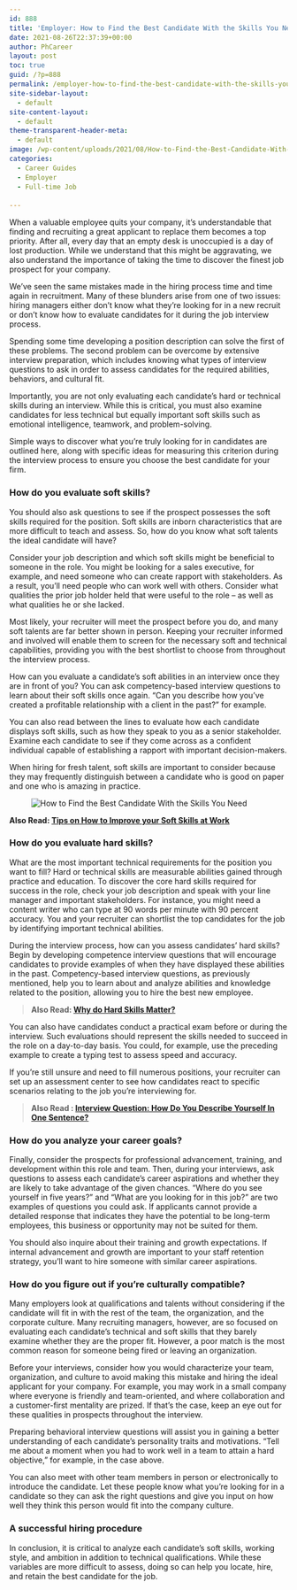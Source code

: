 ```yaml
---
id: 888
title: 'Employer: How to Find the Best Candidate With the Skills You Need'
date: 2021-08-26T22:37:39+00:00
author: PhCareer
layout: post
toc: true
guid: /?p=888
permalink: /employer-how-to-find-the-best-candidate-with-the-skills-you-need/
site-sidebar-layout:
  - default
site-content-layout:
  - default
theme-transparent-header-meta:
  - default
image: /wp-content/uploads/2021/08/How-to-Find-the-Best-Candidate-With-the-Skills-You-Need.jpg
categories:
  - Career Guides
  - Employer
  - Full-time Job

---
```

When a valuable employee quits your company, it&#8217;s understandable that finding and recruiting a great applicant to replace them becomes a top priority. After all, every day that an empty desk is unoccupied is a day of lost production. While we understand that this might be aggravating, we also understand the importance of taking the time to discover the finest job prospect for your company.

We&#8217;ve seen the same mistakes made in the hiring process time and time again in recruitment. Many of these blunders arise from one of two issues: hiring managers either don&#8217;t know what they&#8217;re looking for in a new recruit or don&#8217;t know how to evaluate candidates for it during the job interview process.

Spending some time developing a position description can solve the first of these problems. The second problem can be overcome by extensive interview preparation, which includes knowing what types of interview questions to ask in order to assess candidates for the required abilities, behaviors, and cultural fit.

Importantly, you are not only evaluating each candidate&#8217;s hard or technical skills during an interview. While this is critical, you must also examine candidates for less technical but equally important soft skills such as emotional intelligence, teamwork, and problem-solving.

Simple ways to discover what you&#8217;re truly looking for in candidates are outlined here, along with specific ideas for measuring this criterion during the interview process to ensure you choose the best candidate for your firm.

### **How do you evaluate soft skills?**

You should also ask questions to see if the prospect possesses the soft skills required for the position. Soft skills are inborn characteristics that are more difficult to teach and assess. So, how do you know what soft talents the ideal candidate will have?

Consider your job description and which soft skills might be beneficial to someone in the role. You might be looking for a sales executive, for example, and need someone who can create rapport with stakeholders. As a result, you&#8217;ll need people who can work well with others. Consider what qualities the prior job holder held that were useful to the role – as well as what qualities he or she lacked.

Most likely, your recruiter will meet the prospect before you do, and many soft talents are far better shown in person. Keeping your recruiter informed and involved will enable them to screen for the necessary soft and technical capabilities, providing you with the best shortlist to choose from throughout the interview process.

How can you evaluate a candidate&#8217;s soft abilities in an interview once they are in front of you? You can ask competency-based interview questions to learn about their soft skills once again. “Can you describe how you&#8217;ve created a profitable relationship with a client in the past?” for example.

You can also read between the lines to evaluate how each candidate displays soft skills, such as how they speak to you as a senior stakeholder. Examine each candidate to see if they come across as a confident individual capable of establishing a rapport with important decision-makers.

When hiring for fresh talent, soft skills are important to consider because they may frequently distinguish between a candidate who is good on paper and one who is amazing in practice.



<div class="wp-block-image">
  <figure class="aligncenter size-large"><img loading="lazy" width="750" height="367" src="/wp-content/uploads/2021/08/Best-Candidate-With-the-Skills-You-Need.jpg" alt="How to Find the Best Candidate With the Skills You Need" class="wp-image-889" srcset="/wp-content/uploads/2021/08/Best-Candidate-With-the-Skills-You-Need.jpg 750w, /wp-content/uploads/2021/08/Best-Candidate-With-the-Skills-You-Need-300x147.jpg 300w" sizes="(max-width: 750px) 100vw, 750px" /></figure>
</div>



**Also Read: [Tips on How to Improve your Soft Skills at Work](/tips-on-how-to-improve-your-soft-skills-at-work/)**

### **How do you evaluate hard skills?**

What are the most important technical requirements for the position you want to fill? Hard or technical skills are measurable abilities gained through practice and education. To discover the core hard skills required for success in the role, check your job description and speak with your line manager and important stakeholders. For instance, you might need a content writer who can type at 90 words per minute with 90 percent accuracy. You and your recruiter can shortlist the top candidates for the job by identifying important technical abilities.

During the interview process, how can you assess candidates&#8217; hard skills? Begin by developing competence interview questions that will encourage candidates to provide examples of when they have displayed these abilities in the past. Competency-based interview questions, as previously mentioned, help you to learn about and analyze abilities and knowledge related to the position, allowing you to hire the best new employee.

<blockquote class="wp-block-quote">
  <p>
    <strong>Also Read: <a href="/why-do-hard-skills-matter/">Why do Hard Skills Matter?</a></strong>
  </p>
</blockquote>

You can also have candidates conduct a practical exam before or during the interview. Such evaluations should represent the skills needed to succeed in the role on a day-to-day basis. You could, for example, use the preceding example to create a typing test to assess speed and accuracy.

If you&#8217;re still unsure and need to fill numerous positions, your recruiter can set up an assessment center to see how candidates react to specific scenarios relating to the job you&#8217;re interviewing for.

<blockquote class="wp-block-quote">
  <p>
    <strong>Also Read : <a href="/interview-question-how-do-you-describe-yourself-in-one-sentence/">Interview Question: How Do You Describe Yourself In One Sentence?</a></strong>
  </p>
</blockquote>

### **How do you analyze your career goals?**

Finally, consider the prospects for professional advancement, training, and development within this role and team. Then, during your interviews, ask questions to assess each candidate&#8217;s career aspirations and whether they are likely to take advantage of the given chances. “Where do you see yourself in five years?” and “What are you looking for in this job?” are two examples of questions you could ask. If applicants cannot provide a detailed response that indicates they have the potential to be long-term employees, this business or opportunity may not be suited for them.

You should also inquire about their training and growth expectations. If internal advancement and growth are important to your staff retention strategy, you&#8217;ll want to hire someone with similar career aspirations.

### **How do you figure out if you&#8217;re culturally compatible?**

Many employers look at qualifications and talents without considering if the candidate will fit in with the rest of the team, the organization, and the corporate culture. Many recruiting managers, however, are so focused on evaluating each candidate&#8217;s technical and soft skills that they barely examine whether they are the proper fit. However, a poor match is the most common reason for someone being fired or leaving an organization.

Before your interviews, consider how you would characterize your team, organization, and culture to avoid making this mistake and hiring the ideal applicant for your company. For example, you may work in a small company where everyone is friendly and team-oriented, and where collaboration and a customer-first mentality are prized. If that&#8217;s the case, keep an eye out for these qualities in prospects throughout the interview.

Preparing behavioral interview questions will assist you in gaining a better understanding of each candidate&#8217;s personality traits and motivations. “Tell me about a moment when you had to work well in a team to attain a hard objective,” for example, in the case above.

You can also meet with other team members in person or electronically to introduce the candidate. Let these people know what you&#8217;re looking for in a candidate so they can ask the right questions and give you input on how well they think this person would fit into the company culture.

### **A successful hiring procedure**

In conclusion, it is critical to analyze each candidate&#8217;s soft skills, working style, and ambition in addition to technical qualifications. While these variables are more difficult to assess, doing so can help you locate, hire, and retain the best candidate for the job.


